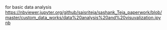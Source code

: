 for basic data analysis
https://nbviewer.jupyter.org/github/saisriteja/sashank_Teja_paperwork/blob/master/custom_data_works/data%20analysis%20and%20visuvalization.ipynb
